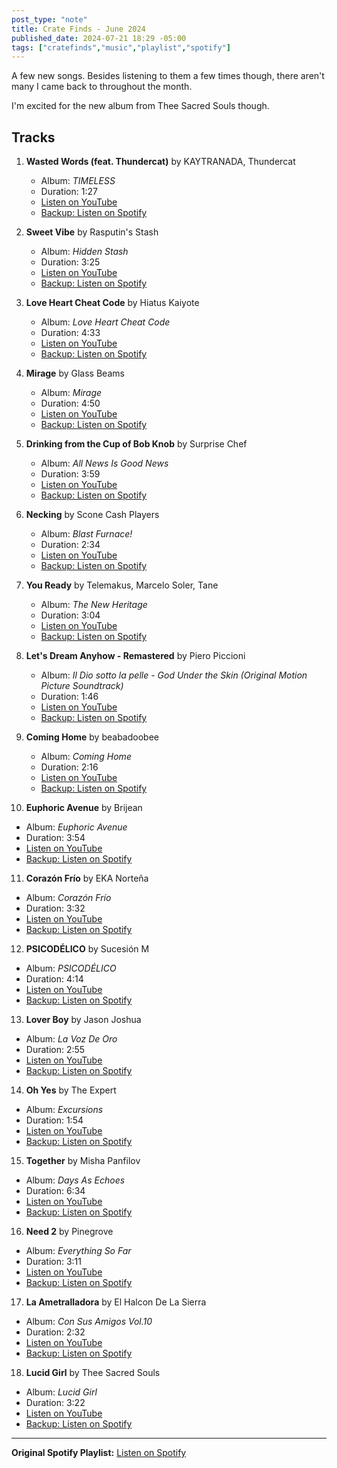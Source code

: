 ```yaml
---
post_type: "note"
title: Crate Finds - June 2024
published_date: 2024-07-21 18:29 -05:00
tags: ["cratefinds","music","playlist","spotify"]
---
```


A few new songs. Besides listening to them a few times though, there aren't many I came back to throughout the month. 

I'm excited for the new album from Thee Sacred Souls though.

## Tracks

1. **Wasted Words \(feat\. Thundercat\)** by KAYTRANADA, Thundercat
   - Album: *TIMELESS*
   - Duration: 1:27
   - [Listen on YouTube](https://www.youtube.com/watch?v=QEWPgQIw78Q)
   - [Backup: Listen on Spotify](https://open.spotify.com/track/5p11IMrHpfoyMsEMNPCjD9)

2. **Sweet Vibe** by Rasputin's Stash
   - Album: *Hidden Stash*
   - Duration: 3:25
   - [Listen on YouTube](https://www.youtube.com/watch?v=9AXzZamtiMc)
   - [Backup: Listen on Spotify](https://open.spotify.com/track/7vst7eca2lOtwRVeJM0WUK)

3. **Love Heart Cheat Code** by Hiatus Kaiyote
   - Album: *Love Heart Cheat Code*
   - Duration: 4:33
   - [Listen on YouTube](https://www.youtube.com/watch?v=5auslviJaHs)
   - [Backup: Listen on Spotify](https://open.spotify.com/track/0ewpVF33opGsxPJlLRflWX)

4. **Mirage** by Glass Beams
   - Album: *Mirage*
   - Duration: 4:50
   - [Listen on YouTube](https://www.youtube.com/watch?v=IVzF8k4ZK9E)
   - [Backup: Listen on Spotify](https://open.spotify.com/track/2oSurc3FKyPDaoVpdbb1N9)

5. **Drinking from the Cup of Bob Knob** by Surprise Chef
   - Album: *All News Is Good News*
   - Duration: 3:59
   - [Listen on YouTube](https://www.youtube.com/watch?v=C9JvC2AZTjg)
   - [Backup: Listen on Spotify](https://open.spotify.com/track/0Ed3Md9WesYA0qTvcyo50A)

6. **Necking** by Scone Cash Players
   - Album: *Blast Furnace\!*
   - Duration: 2:34
   - [Listen on YouTube](https://www.youtube.com/watch?v=WTu5eKgy8Pw)
   - [Backup: Listen on Spotify](https://open.spotify.com/track/1Alpe5Rq01TqhjySRirCE2)

7. **You Ready** by Telemakus, Marcelo Soler, Tane
   - Album: *The New Heritage*
   - Duration: 3:04
   - [Listen on YouTube](https://www.youtube.com/watch?v=aud3MHyUTr0)
   - [Backup: Listen on Spotify](https://open.spotify.com/track/2za5XDKEFe8kTOi0w2kPIf)

8. **Let's Dream Anyhow \- Remastered** by Piero Piccioni
   - Album: *Il Dio sotto la pelle \- God Under the Skin \(Original Motion Picture Soundtrack\)*
   - Duration: 1:46
   - [Listen on YouTube](https://www.youtube.com/watch?v=KD6G5zoHKLQ)
   - [Backup: Listen on Spotify](https://open.spotify.com/track/137fHv1suTnPvT1JzraHL1)

9. **Coming Home** by beabadoobee
   - Album: *Coming Home*
   - Duration: 2:16
   - [Listen on YouTube](https://www.youtube.com/watch?v=7Ol0jiLeWXE)
   - [Backup: Listen on Spotify](https://open.spotify.com/track/7qGnlI5MrFAs3OHU1E7Wpa)

10. **Euphoric Avenue** by Brijean
   - Album: *Euphoric Avenue*
   - Duration: 3:54
   - [Listen on YouTube](https://www.youtube.com/watch?v=uGtczJevhYs)
   - [Backup: Listen on Spotify](https://open.spotify.com/track/0GQOHvIPdVWrvnII8p6OBG)

11. **Corazón Frío** by EKA Norteña
   - Album: *Corazón Frío*
   - Duration: 3:32
   - [Listen on YouTube](https://www.youtube.com/watch?v=W0xkCwKMY_A)
   - [Backup: Listen on Spotify](https://open.spotify.com/track/02j9DOZREexcJgF6B1hKVc)

12. **PSICODÉLICO** by Sucesión M
   - Album: *PSICODÉLICO*
   - Duration: 4:14
   - [Listen on YouTube](https://www.youtube.com/watch?v=TUwwJg1DNM0)
   - [Backup: Listen on Spotify](https://open.spotify.com/track/6ZYqnGJapDynq57OjwVelk)

13. **Lover Boy** by Jason Joshua
   - Album: *La Voz De Oro*
   - Duration: 2:55
   - [Listen on YouTube](https://www.youtube.com/watch?v=p23OPZ_9EJ0)
   - [Backup: Listen on Spotify](https://open.spotify.com/track/0jUr0WvsfRuBO1FruKIo9O)

14. **Oh Yes** by The Expert
   - Album: *Excursions*
   - Duration: 1:54
   - [Listen on YouTube](https://www.youtube.com/watch?v=dKE6x2tG0HA)
   - [Backup: Listen on Spotify](https://open.spotify.com/track/46d207UzyVdiQsVqwpTd98)

15. **Together** by Misha Panfilov
   - Album: *Days As Echoes*
   - Duration: 6:34
   - [Listen on YouTube](https://www.youtube.com/watch?v=sjR6HQ-i1aI)
   - [Backup: Listen on Spotify](https://open.spotify.com/track/2QwZ4Sg3SXyopVMoMOpI71)

16. **Need 2** by Pinegrove
   - Album: *Everything So Far*
   - Duration: 3:11
   - [Listen on YouTube](https://www.youtube.com/watch?v=zE_rK8PX83Q)
   - [Backup: Listen on Spotify](https://open.spotify.com/track/3kQfBtkQqgN1fAMfhks8TU)

17. **La Ametralladora** by El Halcon De La Sierra
   - Album: *Con Sus Amigos Vol\.10*
   - Duration: 2:32
   - [Listen on YouTube](https://www.youtube.com/watch?v=LbY8sAUVK-M)
   - [Backup: Listen on Spotify](https://open.spotify.com/track/3GBwsTdUEl45e7VeiVmq4A)

18. **Lucid Girl** by Thee Sacred Souls
   - Album: *Lucid Girl*
   - Duration: 3:22
   - [Listen on YouTube](https://www.youtube.com/watch?v=zABTJnZbRoA)
   - [Backup: Listen on Spotify](https://open.spotify.com/track/6KgVqbhK6A8lvxdmOpWtUV)

---

**Original Spotify Playlist:** [Listen on Spotify](https://open.spotify.com/playlist/76c1KsZSq4yoa7XtqTa26U)
